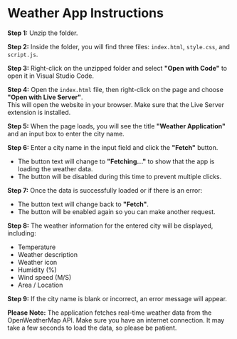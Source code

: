 # Weather App Instructions

**Step 1:** Unzip the folder.

**Step 2:** Inside the folder, you will find three files: `index.html`, `style.css`, and `script.js`.

**Step 3:** Right-click on the unzipped folder and select **"Open with Code"** to open it in Visual Studio Code.

**Step 4:** Open the `index.html` file, then right-click on the page and choose **"Open with Live Server"**.  
This will open the website in your browser. Make sure that the Live Server extension is installed.

**Step 5:** When the page loads, you will see the title **"Weather Application"** and an input box to enter the city name.

**Step 6:** Enter a city name in the input field and click the **"Fetch"** button.  
- The button text will change to **"Fetching..."** to show that the app is loading the weather data.  
- The button will be disabled during this time to prevent multiple clicks.

**Step 7:** Once the data is successfully loaded or if there is an error:  
- The button text will change back to **"Fetch"**.  
- The button will be enabled again so you can make another request.

**Step 8:** The weather information for the entered city will be displayed, including:  
- Temperature  
- Weather description  
- Weather icon  
- Humidity (%)  
- Wind speed (M/S)  
- Area / Location

**Step 9:** If the city name is blank or incorrect, an error message will appear.

**Please Note:** The application fetches real-time weather data from the OpenWeatherMap API. Make sure you have an internet connection. It may take a few seconds to load the data, so please be patient.
